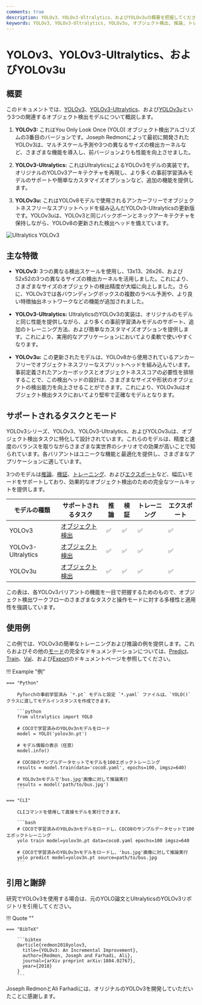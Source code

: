 ```yaml
---
comments: true
description: YOLOv3、YOLOv3-Ultralytics、およびYOLOv3uの概要を把握してください。オブジェクト検出に対するこれらのモデルの主な特徴、使用方法、およびサポートされるタスクについて学びます。
keywords: YOLOv3, YOLOv3-Ultralytics, YOLOv3u, オブジェクト検出, 推論, トレーニング, Ultralytics
---
```


# YOLOv3、YOLOv3-Ultralytics、およびYOLOv3u

## 概要

このドキュメントでは、[YOLOv3](https://pjreddie.com/darknet/yolo/)、[YOLOv3-Ultralytics](https://github.com/ultralytics/yolov3)、および[YOLOv3u](https://github.com/ultralytics/ultralytics)という3つの関連するオブジェクト検出モデルについて概説します。

1. **YOLOv3:** これはYou Only Look Once (YOLO) オブジェクト検出アルゴリズムの3番目のバージョンです。Joseph Redmonによって最初に開発されたYOLOv3は、マルチスケール予測や3つの異なるサイズの検出カーネルなど、さまざまな機能を導入し、前バージョンよりも性能を向上させました。

2. **YOLOv3-Ultralytics:** これはUltralyticsによるYOLOv3モデルの実装です。オリジナルのYOLOv3アーキテクチャを再現し、より多くの事前学習済みモデルのサポートや簡単なカスタマイズオプションなど、追加の機能を提供します。

3. **YOLOv3u:** これはYOLOv8モデルで使用されるアンカーフリーでオブジェクトネスフリーなスプリットヘッドを組み込んだYOLOv3-Ultralyticsの更新版です。YOLOv3uは、YOLOv3と同じバックボーンとネックアーキテクチャを保持しながら、YOLOv8の更新された検出ヘッドを備えています。

![Ultralytics YOLOv3](https://raw.githubusercontent.com/ultralytics/assets/main/yolov3/banner-yolov3.png)

## 主な特徴

- **YOLOv3:** 3つの異なる検出スケールを使用し、13x13、26x26、および52x52の3つの異なるサイズの検出カーネルを活用しました。これにより、さまざまなサイズのオブジェクトの検出精度が大幅に向上しました。さらに、YOLOv3では各バウンディングボックスの複数のラベル予測や、より良い特徴抽出ネットワークなどの機能が追加されました。

- **YOLOv3-Ultralytics:** UltralyticsのYOLOv3の実装は、オリジナルのモデルと同じ性能を提供しながら、より多くの事前学習済みモデルのサポート、追加のトレーニング方法、および簡単なカスタマイズオプションを提供します。これにより、実用的なアプリケーションにおいてより柔軟で使いやすくなります。

- **YOLOv3u:** この更新されたモデルは、YOLOv8から使用されているアンカーフリーでオブジェクトネスフリーなスプリットヘッドを組み込んでいます。事前定義されたアンカーボックスとオブジェクトネススコアの必要性を排除することで、この検出ヘッドの設計は、さまざまなサイズや形状のオブジェクトの検出能力を向上させることができます。これにより、YOLOv3uはオブジェクト検出タスクにおいてより堅牢で正確なモデルとなります。

## サポートされるタスクとモード

YOLOv3シリーズ、YOLOv3、YOLOv3-Ultralytics、およびYOLOv3uは、オブジェクト検出タスクに特化して設計されています。これらのモデルは、精度と速度のバランスを取りながらさまざまな実世界のシナリオでの効果が高いことで知られています。各バリアントはユニークな機能と最適化を提供し、さまざまなアプリケーションに適しています。

3つのモデルは[推論](../modes/predict.md)、[検証](../modes/val.md)、[トレーニング](../modes/train.md)、および[エクスポート](../modes/export.md)など、幅広いモードをサポートしており、効果的なオブジェクト検出のための完全なツールキットを提供します。

| モデルの種類       | サポートされるタスク                   | 推論 | 検証 | トレーニング | エクスポート |
| ------------------ | -------------------------------------- | ---- | ---- | ------------ | ------------ |
| YOLOv3             | [オブジェクト検出](../tasks/detect.md) | ✅   | ✅   | ✅           | ✅           |
| YOLOv3-Ultralytics | [オブジェクト検出](../tasks/detect.md) | ✅   | ✅   | ✅           | ✅           |
| YOLOv3u            | [オブジェクト検出](../tasks/detect.md) | ✅   | ✅   | ✅           | ✅           |

この表は、各YOLOv3バリアントの機能を一目で把握するためのもので、オブジェクト検出ワークフローのさまざまなタスクと操作モードに対する多様性と適用性を強調しています。

## 使用例

この例では、YOLOv3の簡単なトレーニングおよび推論の例を提供します。これらおよびその他の[モード](../modes/index.md)の完全なドキュメンテーションについては、[Predict](../modes/predict.md)、[Train](../modes/train.md)、[Val](../modes/val.md)、および[Export](../modes/export.md)のドキュメントページを参照してください。

!!! Example "例"

    === "Python"

        PyTorchの事前学習済み `*.pt` モデルと設定 `*.yaml` ファイルは、`YOLO()` クラスに渡してモデルインスタンスを作成できます。

        ```python
        from ultralytics import YOLO

        # COCOで学習済みのYOLOv3nモデルをロード
        model = YOLO('yolov3n.pt')

        # モデル情報の表示（任意）
        model.info()

        # COCO8のサンプルデータセットでモデルを100エポックトレーニング
        results = model.train(data='coco8.yaml', epochs=100, imgsz=640)

        # YOLOv3nモデルで'bus.jpg'画像に対して推論実行
        results = model('path/to/bus.jpg')
        ```

    === "CLI"

        CLIコマンドを使用して直接モデルを実行できます。

        ```bash
        # COCOで学習済みのYOLOv3nモデルをロードし、COCO8のサンプルデータセットで100エポックトレーニング
        yolo train model=yolov3n.pt data=coco8.yaml epochs=100 imgsz=640

        # COCOで学習済みのYOLOv3nモデルをロードし、'bus.jpg'画像に対して推論実行
        yolo predict model=yolov3n.pt source=path/to/bus.jpg
        ```

## 引用と謝辞

研究でYOLOv3を使用する場合は、元のYOLO論文とUltralyticsのYOLOv3リポジトリを引用してください。

!!! Quote ""

    === "BibTeX"

        ```bibtex
        @article{redmon2018yolov3,
          title={YOLOv3: An Incremental Improvement},
          author={Redmon, Joseph and Farhadi, Ali},
          journal={arXiv preprint arXiv:1804.02767},
          year={2018}
        }
        ```

Joseph RedmonとAli Farhadiには、オリジナルのYOLOv3を開発していただいたことに感謝します。
